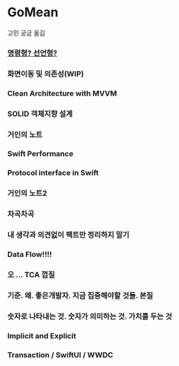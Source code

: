 # GoMean
고민 궁금 옮김

### [명령형? 선언형?](명령형선언형.md)

### 화면이동 및 의존성(WIP)

### Clean Architecture with MVVM

### SOLID 객체지향 설계

### 거인의 노트

### Swift Performance

### Protocol interface in Swift

### 거인의 노트2

### 차곡차곡

### 내 생각과 의견없이 팩트만 정리하지 말기

### Data Flow!!!!

### 오 ... TCA 껍질

### 기준. 왜. 좋은개발자. 지금 집중해야할 것들. 본질

### 숫자로 나타내는 것. 숫자가 의미하는 것. 가치를 두는 것

### Implicit and Explicit

### Transaction / SwiftUI / WWDC

